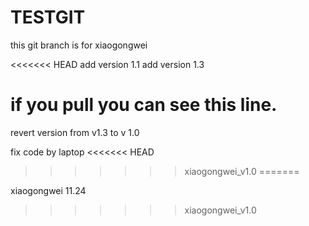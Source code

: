 # TESTGIT

this git branch is for xiaogongwei

<<<<<<< HEAD
add version 1.1
add version 1.3

if you pull you can see this line.
=======
revert version from v1.3 to v 1.0

fix code by laptop
<<<<<<< HEAD
>>>>>>> xiaogongwei_v1.0
=======

xiaogongwei 11.24
>>>>>>> xiaogongwei_v1.0
